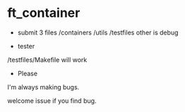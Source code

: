 # ft_container

- submit 3 files
/containers
/utils
/testfiles
other is debug

- tester

/testfiles/Makefile will work

- Please

I'm always making bugs.

welcome issue if you find bug.